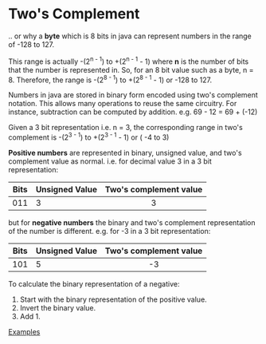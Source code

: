 # Two's Complement
 .. or why a **byte** which is 8 bits in java can represent numbers in the range of -128 to 127.
 
 This range is actually -(2<sup>n - 1</sup>) to +(2<sup>n - 1</sup> - 1) where **n** is the number of bits that the number is represented in. 
 So, for an 8 bit value such as a byte, n = 8. Therefore, the range is -(2<sup>8 - 1</sup>) to +(2<sup>8 - 1</sup> - 1) or -128 to 127. 
 
 Numbers in java are stored in binary form encoded using two's complement notation. This allows many operations to reuse the same circuitry. For instance, subtraction can be computed by addition. e.g. 69 - 12 = 69 + (-12)
 
 Given a 3 bit representation i.e. n = 3, the corresponding range in two's complement is -(2<sup>3 - 1</sup>) to +(2<sup>3 - 1</sup> - 1) or ( -4 to 3) 
 
**Positive numbers** are represented in binary, unsigned value, and two's complement value as normal. i.e. for decimal value 3 in a 3 bit representation: 

Bits | Unsigned Value | Two's complement value |
-----|----------------|:----------------------:|
011  |3               | 3                      |

but for **negative numbers** the binary and two's complement representation of the number is different. e.g. for -3 in a 3 bit representation:

Bits | Unsigned Value | Two's complement value |
-----|----------------|:----------------------:|
101  |5               | -3                     |

To calculate the binary representation of a negative:

1. Start with the binary representation of the positive value.
2. Invert the binary value.
3. Add 1. 

[Examples](https://www.cs.cornell.edu/~tomf/notes/cps104/twoscomp.html)
